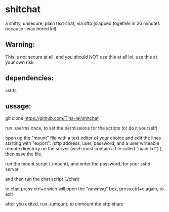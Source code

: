 # shitchat
a shitty, unsecure, plain text chat, via sftp (slapped together in 20 minutes because i was bored lol)

Warning:
-
This is not secure at all, and you should NOT use this at all lol. use this at your own risk

dependencies:
-
sshfs

ussage:
-

git clone https://github.com/Tina-lel/shitchat

run ./perms once, to set the permissions for the scripts (or do it yourself)

open up the "mount" file with a text editor of your choice and edit the lines starting with "export". (sftp address, user, password, and a user writeable remote directory on the server (wich must contain a file called "main.txt") ), then save the file.

run the mount script (./mount), and enter the password, for your sshd server

and then run the chat script (./chat)

to chat press ctrl+c wich will open the "newmsg" box, press ctrl+c again, to exit

after you exited, run ./umount, to unmount the sftp share
